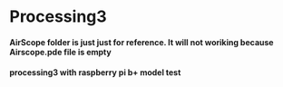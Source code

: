 # Processing3

#### AirScope folder is just just for reference. It will not woriking because Airscope.pde file is empty
#### processing3 with raspberry pi b+ model test

